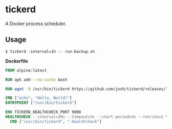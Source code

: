 # tickerd

A Docker process scheduler.

## Usage

```
$ tickerd -interval=1h -- run-backup.sh
```

**Dockerfile**

```dockerfile
FROM alpine:latest

RUN apk add --no-cache bash

RUN wget -O /usr/bin/tickerd https://github.com/josh/tickerd/releases/latest/download/tickerd-linux-amd64 && chmod +x /usr/bin/tickerd

CMD ["echo", "Hello, World!"]
ENTRYPOINT ["/usr/bin/tickerd"]

ENV TICKERD_HEALTHCHECK_PORT 9000
HEALTHCHECK --interval=30s --timeout=3s --start-period=3s --retries=1 \
  CMD ["/usr/bin/tickerd", "-healthcheck"]
```
